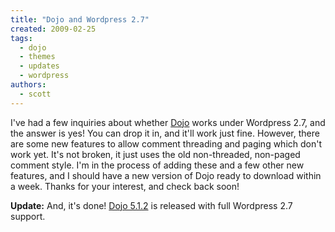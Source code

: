 ```yaml
---
title: "Dojo and Wordpress 2.7"
created: 2009-02-25
tags: 
  - dojo
  - themes
  - updates
  - wordpress
authors: 
  - scott
---
```


I've had a few inquiries about whether [Dojo](http://spaceninja.local/dojo/) works under Wordpress 2.7, and the answer is yes! You can drop it in, and it'll work just fine. However, there are some new features to allow comment threading and paging which don't work yet. It's not broken, it just uses the old non-threaded, non-paged comment style. I'm in the process of adding these and a few other new features, and I should have a new version of Dojo ready to download within a week. Thanks for your interest, and check back soon!

**Update:** And, it's done! [Dojo 5.1.2](http://spaceninja.local/dojo/) is released with full Wordpress 2.7 support.
